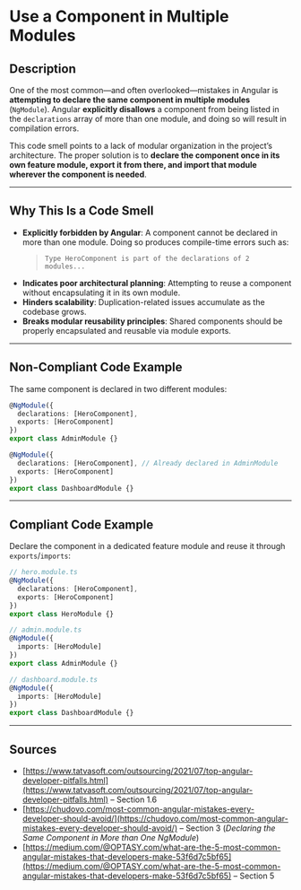 # Use a Component in Multiple Modules

## Description

One of the most common—and often overlooked—mistakes in Angular is **attempting to declare the same component in multiple modules** (`NgModule`). Angular **explicitly disallows** a component from being listed in the `declarations` array of more than one module, and doing so will result in compilation errors.

This code smell points to a lack of modular organization in the project’s architecture. The proper solution is to **declare the component once in its own feature module, export it from there, and import that module wherever the component is needed**.

---

## Why This Is a Code Smell

- **Explicitly forbidden by Angular**: A component cannot be declared in more than one module. Doing so produces compile-time errors such as:
  > `Type HeroComponent is part of the declarations of 2 modules...`
- **Indicates poor architectural planning**: Attempting to reuse a component without encapsulating it in its own module.
- **Hinders scalability**: Duplication-related issues accumulate as the codebase grows.
- **Breaks modular reusability principles**: Shared components should be properly encapsulated and reusable via module exports.

---

## Non-Compliant Code Example

The same component is declared in two different modules:

```ts
@NgModule({
  declarations: [HeroComponent],
  exports: [HeroComponent]
})
export class AdminModule {}
```

```ts
@NgModule({
  declarations: [HeroComponent], // Already declared in AdminModule
  exports: [HeroComponent]
})
export class DashboardModule {}
```

---

## Compliant Code Example

Declare the component in a dedicated feature module and reuse it through `exports`/`imports`:

```ts
// hero.module.ts
@NgModule({
  declarations: [HeroComponent],
  exports: [HeroComponent]
})
export class HeroModule {}
```

```ts
// admin.module.ts
@NgModule({
  imports: [HeroModule]
})
export class AdminModule {}
```

```ts
// dashboard.module.ts
@NgModule({
  imports: [HeroModule]
})
export class DashboardModule {}
```

---

## Sources

- [https://www.tatvasoft.com/outsourcing/2021/07/top-angular-developer-pitfalls.html](https://www.tatvasoft.com/outsourcing/2021/07/top-angular-developer-pitfalls.html) – Section 1.6
- [https://chudovo.com/most-common-angular-mistakes-every-developer-should-avoid/](https://chudovo.com/most-common-angular-mistakes-every-developer-should-avoid/) – Section 3 (*Declaring the Same Component in More than One NgModule*)
- [https://medium.com/@OPTASY.com/what-are-the-5-most-common-angular-mistakes-that-developers-make-53f6d7c5bf65](https://medium.com/@OPTASY.com/what-are-the-5-most-common-angular-mistakes-that-developers-make-53f6d7c5bf65) – Section 5
